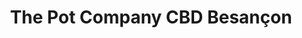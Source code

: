 ---
title: "The Pot Company CBD Besançon"
url: /besancon/the-pot-company-cbd-besancon/
shop: Tabak
---